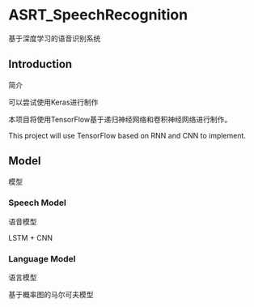 # ASRT_SpeechRecognition
基于深度学习的语音识别系统

## Introduction
简介

可以尝试使用Keras进行制作

本项目将使用TensorFlow基于递归神经网络和卷积神经网络进行制作。

This project will use TensorFlow based on RNN and CNN to implement. 

## Model
模型

### Speech Model
语音模型

LSTM + CNN

### Language Model
语言模型

基于概率图的马尔可夫模型


